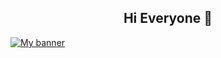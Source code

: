 ### 

<!--
**Antovm002/Antovm002** is a ✨ _special_ ✨ repository because its `README.md` (this file) appears on your GitHub profile.

Here are some ideas to get you started:

- 🔭 I’m currently working on ...
- 🌱 I’m currently learning ...
- 👯 I’m looking to collaborate on ...
- 🤔 I’m looking for help with ...
- 💬 Ask me about ...
- 📫 How to reach me: ...
- 😄 Pronouns: ...
- ⚡ Fun fact: ...
-->

<h2 align="center"> Hi Everyone 👋 </h2>
<a href=""><img src="https://user-images.githubusercontent.com/51687199/198168382-27d08c7b-3971-44b7-929b-4d6167420dc7.png" alt="My banner"></a>
